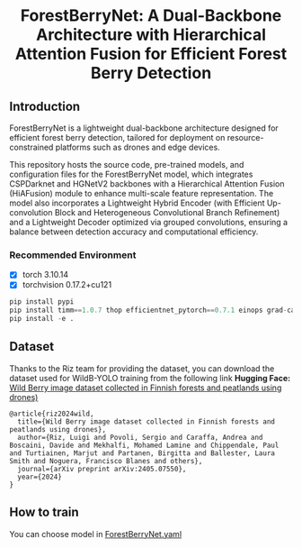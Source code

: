 # <div style="text-align: center;">ForestBerryNet: A Dual-Backbone Architecture with Hierarchical Attention Fusion for Efficient Forest Berry Detection</div>


## Introduction 
ForestBerryNet is a lightweight dual-backbone architecture designed for efficient forest berry detection, tailored for deployment on resource-constrained platforms such as drones and edge devices.

This repository hosts the source code, pre-trained models, and configuration files for the ForestBerryNet model, which integrates CSPDarknet and HGNetV2 backbones with a Hierarchical Attention Fusion (HiAFusion) module to enhance multi-scale feature representation. The model also incorporates a Lightweight Hybrid Encoder (with Efficient Up-convolution Block and Heterogeneous Convolutional Branch Refinement) and a Lightweight Decoder optimized via grouped convolutions, ensuring a balance between detection accuracy and computational efficiency.

### Recommended Environment

- [x] torch 3.10.14
- [x] torchvision 0.17.2+cu121

```python
pip install pypi
pip install timm==1.0.7 thop efficientnet_pytorch==0.7.1 einops grad-cam==1.4.8 dill==0.3.8 albumentations==1.4.11 pytorch_wavelets==1.3.0 tidecv PyWavelets opencv-python -i https://pypi.tuna.tsinghua.edu.cn/simple
pip install -e .
```
## Dataset
Thanks to the Riz team for providing the dataset, you can download the dataset used for WildB-YOLO training from the following link 
**Hugging Face:** [Wild Berry image dataset collected in Finnish forests and peatlands using drones)](https://huggingface.co/datasets/FBK-TeV/WildBe)
```
@article{riz2024wild,
  title={Wild Berry image dataset collected in Finnish forests and peatlands using drones},
  author={Riz, Luigi and Povoli, Sergio and Caraffa, Andrea and Boscaini, Davide and Mekhalfi, Mohamed Lamine and Chippendale, Paul and Turtiainen, Marjut and Partanen, Birgitta and Ballester, Laura Smith and Noguera, Francisco Blanes and others},
  journal={arXiv preprint arXiv:2405.07550},
  year={2024}
}
```
## How to train
You can choose model in [ForestBerryNet.yaml](./ForestBerryNet/cfg/models/11/ForestBerryNet.yaml)
